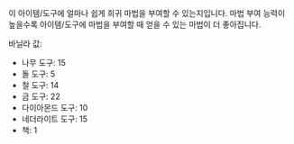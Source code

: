 이 아이템/도구에 얼마나 쉽게 희귀 마법을 부여할 수 있는지입니다. 마법 부여 능력이 높을수록 아이템/도구에 마법을 부여할 때 얻을 수 있는 마법이 더 좋아집니다.

바닐라 값:

* 나무 도구: 15
* 돌 도구: 5
* 철 도구: 14
* 금 도구: 22
* 다이아몬드 도구: 10
* 네더라이트 도구: 15
* 책: 1